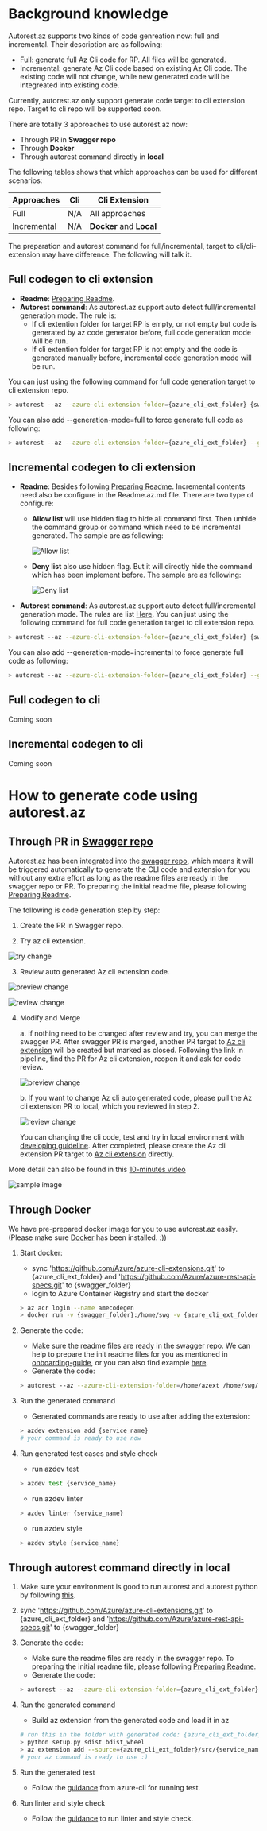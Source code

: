 # Background knowledge

Autorest.az supports two kinds of code genreation now: full and incremental. Their description are as following:
* Full: generate full Az Cli code for RP. All files will be generated.
* Incremental: generate Az Cli code based on existing Az Cli code. The existing code will not change, while new generated code will be integreated into existing code. 

Currently, autorest.az only support generate code target to cli extension repo. Target to cli repo will be supported soon.

There are totally 3 approaches to use autorest.az now:
* Through PR in **Swagger repo**
* Through **Docker**
* Through autorest command directly in **local**

The following tables shows that which approaches can be used for different scenarios:

Approaches | Cli | Cli Extension
-----------|-----|--------------
Full       | N/A | All approaches
Incremental| N/A | **Docker** and **Local**

The preparation and autorest command for full/incremental, target to cli/cli-extension may have difference. The following will talk it.

## Full codegen to cli extension
* **Readme**: [Preparing Readme](how-to-author-readme-file.md). 
* **Autorest command**: 
As autorest.az support auto detect full/incremental generation mode. The rule is:
    * If cli extention folder for target RP is empty, or not empty but code is generated by az code generator before, full code generation mode will be run.
    * If cli extention folder for target RP is not empty and the code is generated manually before, incremental code generation mode will be run.

You can just using the following command for full code generation target to cli extension repo.
 ``` bash
 > autorest --az --azure-cli-extension-folder={azure_cli_ext_folder} {swagger_folder}/specification/{service_name}/resource-manager/readme.md
 ```
 You can also add --generation-mode=full to force generate full code as following:
  ``` bash
 > autorest --az --azure-cli-extension-folder={azure_cli_ext_folder} --generation-mode=full {swagger_folder}/specification/{service_name}/resource-manager/readme.md
 ```

## Incremental codegen to cli extension
* **Readme**: Besides following [Preparing Readme](how-to-author-readme-file.md). Incremental contents need also be configure in the Readme.az.md file. There are two type of configure:
    * **Allow list** will use hidden flag to hide all command first. Then unhide the command group or command which need to be incremental generated. The sample are as following:

      ![Allow list](images/allowlist.png)
    * **Deny list** also use hidden flag. But it will directly hide the command which has been implement before. The sample are as following:

      ![Deny list](images/denylist.png)

* **Autorest command**:
As autorest.az support auto detect full/incremental generation mode. The rules are list [Here](how-to-generate.md#L27-L28). You can just using the following command for full code generation target to cli extension repo.
 ``` bash
 > autorest --az --azure-cli-extension-folder={azure_cli_ext_folder} {swagger_folder}/specification/{service_name}/resource-manager/readme.md
 ```
 You can also add --generation-mode=incremental to force generate full code as following:
  ``` bash
 > autorest --az --azure-cli-extension-folder={azure_cli_ext_folder} --generation-mode=incremental {swagger_folder}/specification/{service_name}/resource-manager/readme.md
 ```

## Full codegen to cli
Coming soon

## Incremental codegen to cli
Coming soon

# How to generate code using autorest.az

## Through PR in [Swagger repo](https://github.com/Azure/azure-rest-api-specs)

Autorest.az has been integrated into the [swagger repo](https://github.com/Azure/azure-rest-api-specs), which means it will be triggered automatically to generate the CLI code and extension for you without any extra effort as long as the readme files are ready in the swagger repo or PR. To preparing the initial readme file, please following [Preparing Readme](how-to-author-readme-file.md). 

The following is code generation step by step:

1. Create the PR in Swagger repo.

2. Try az cli extension. 

![try change](images/codegen-in-swagger-pr-try.JPG)

3. Review auto generated Az cli extension code. 

![preview change](images/codegen-in-swagger-pr-review-link.JPG)

![review change](images/codegen-in-swagger-pr-review-code.JPG)

4. Modify and Merge

    a. If nothing need to be changed after review and try, you can merge the swagger PR. After swagger PR is merged, another PR target to [Az cli extension](https://github.com/Azure/azure-cli-extensions) will be created but marked as closed. Following the link in pipeline, find the PR for Az cli extension, reopen it and ask for code review.

    ![preview change](images/codegen-in-swagger-pr-release-link.JPG)

    b. If you want to change Az cli auto generated code, please pull the Az cli extension PR to local, which you reviewed in step 2.

    ![review change](images/codegen-in-swagger-pr-review-code.JPG)

    You can changing the cli code, test and try in local environment with [developing guideline](https://github.com/Azure/azure-cli/blob/dev/doc/configuring_your_machine.md). After completed, please create the Az cli extension PR target to [Az cli extension](https://github.com/Azure/azure-cli-extensions) directly.

More detail can also be found in this [10-minutes video](https://msit.microsoftstream.com/video/71cea3ff-0400-a9f4-01b4-f1ea9e9b130e)

![sample image](images/codegen-in-swagger-pr.png)

## Through Docker

We have pre-prepared docker image for you to use autorest.az easily. (Please make sure [Docker](https://www.docker.com/products) has been installed. :))

1. Start docker:
    * sync 'https://github.com/Azure/azure-cli-extensions.git' to {azure_cli_ext_folder} and 'https://github.com/Azure/azure-rest-api-specs.git' to {swagger_folder}
    * login to Azure Container Registry and start the docker
    ``` bash
    > az acr login --name amecodegen
    > docker run -v {swagger_folder}:/home/swg -v {azure_cli_ext_folder}:/home/azext -it amecodegen.azurecr.io/az:2020.05.24 /bin/bash
    ```

2. Generate the code:
    * Make sure the readme files are ready in the swagger repo. We can help to prepare the init readme files for you as mentioned in [onboarding-guide](onboarding-guide.md), or you can also find example [here](../src/test/scenarios/attestation/configuration).
    * Generate the code:
    ``` bash
    > autorest --az --azure-cli-extension-folder=/home/azext /home/swg/specification/{service_name}/resource-manager/readme.md
    ```

3. Run the generated command
    * Generated commands are ready to use after adding the extension:
    ``` bash
    > azdev extension add {service_name}
    # your command is ready to use now
    ```

4. Run generated test cases and style check
    * run azdev test
    ``` bash
    > azdev test {service_name}
    ```

    * run azdev linter
    ``` bash
    > azdev linter {service_name}
    ```

    * run azdev style
    ``` bash
    > azdev style {service_name}
    ```

## Through autorest command directly in local
1. Make sure your environment is good to run autorest and autorest.python by following [this](https://github.com/Azure/autorest.python/wiki/Generating-with-autorest-for-python-v5.0.0).
2. sync 'https://github.com/Azure/azure-cli-extensions.git' to {azure_cli_ext_folder} and 'https://github.com/Azure/azure-rest-api-specs.git' to {swagger_folder}
3. Generate the code:
    * Make sure the readme files are ready in the swagger repo. To preparing the initial readme file, please following [Preparing Readme](how-to-author-readme-file.md).
    * Generate the code:
    ``` bash
    > autorest --az --azure-cli-extension-folder={azure_cli_ext_folder}   {swagger_folder}/specification/{service_name}/resource-manager/readme.md
    ```

3. Run the generated command
    * Build az extension from the generated code and load it in az
    ``` bash
    # run this in the folder with generated code: {azure_cli_ext_folder}/src/{service_name}
    > python setup.py sdist bdist_wheel
    > az extension add --source={azure_cli_ext_folder}/src/{service_name}/dist/{generated .whl file}
    # your az command is ready to use :)
    ```
4. Run the generated test
    * Follow the [guidance](https://github.com/Azure/azure-cli/blob/dev/doc/authoring_tests.md) from azure-cli for running test.

5. Run linter and style check
    * Follow the [guidance](https://github.com/Azure/azure-cli/blob/dev/doc/configuring_your_machine.md#running-tests-and-checking-code-style) to run linter and style check.